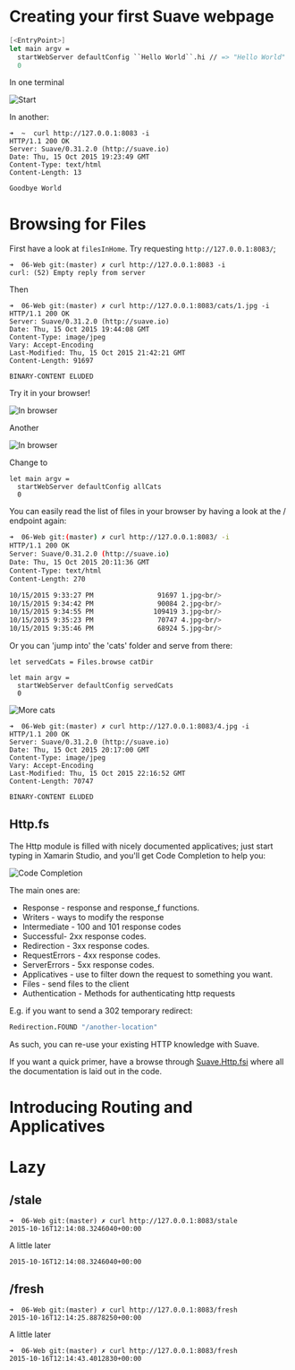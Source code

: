 # Creating your first Suave webpage

``` fsharp
[<EntryPoint>]
let main argv =
  startWebServer defaultConfig ``Hello World``.hi // => "Hello World"
  0
```

In one terminal

![Start](6.HelloWorld.1.png)

In another:

```
➜  ~  curl http://127.0.0.1:8083 -i
HTTP/1.1 200 OK
Server: Suave/0.31.2.0 (http://suave.io)
Date: Thu, 15 Oct 2015 19:23:49 GMT
Content-Type: text/html
Content-Length: 13

Goodbye World
```

# Browsing for Files

First have a look at `filesInHome`. Try requesting `http://127.0.0.1:8083/`;

```
➜  06-Web git:(master) ✗ curl http://127.0.0.1:8083 -i
curl: (52) Empty reply from server
```

Then

```
➜  06-Web git:(master) ✗ curl http://127.0.0.1:8083/cats/1.jpg -i
HTTP/1.1 200 OK
Server: Suave/0.31.2.0 (http://suave.io)
Date: Thu, 15 Oct 2015 19:44:08 GMT
Content-Type: image/jpeg
Vary: Accept-Encoding
Last-Modified: Thu, 15 Oct 2015 21:42:21 GMT
Content-Length: 91697

BINARY-CONTENT ELUDED
```

Try it in your browser!

![In browser](6.Files.1.png)

Another

![In browser](6.Files.2.png)

Change to

```
let main argv =
  startWebServer defaultConfig allCats
  0
```

You can easily read the list of files in your browser by having a look at the / endpoint again:

``` bash
➜  06-Web git:(master) ✗ curl http://127.0.0.1:8083/ -i
HTTP/1.1 200 OK
Server: Suave/0.31.2.0 (http://suave.io)
Date: Thu, 15 Oct 2015 20:11:36 GMT
Content-Type: text/html
Content-Length: 270

10/15/2015 9:33:27 PM                91697 1.jpg<br/>
10/15/2015 9:34:42 PM                90084 2.jpg<br/>
10/15/2015 9:34:55 PM               109419 3.jpg<br/>
10/15/2015 9:35:23 PM                70747 4.jpg<br/>
10/15/2015 9:35:46 PM                68924 5.jpg<br/>
```


Or you can 'jump into' the 'cats' folder and serve from there:

```
let servedCats = Files.browse catDir

let main argv =
  startWebServer defaultConfig servedCats
  0
```

![More cats](6.Files.3.png)

```
➜  06-Web git:(master) ✗ curl http://127.0.0.1:8083/4.jpg -i
HTTP/1.1 200 OK
Server: Suave/0.31.2.0 (http://suave.io)
Date: Thu, 15 Oct 2015 20:17:00 GMT
Content-Type: image/jpeg
Vary: Accept-Encoding
Last-Modified: Thu, 15 Oct 2015 22:16:52 GMT
Content-Length: 70747

BINARY-CONTENT ELUDED
```

## Http.fs

The Http module is filled with nicely documented applicatives; just start typing in Xamarin Studio, and you'll get Code Completion to help you:

![Code Completion](6.Files.cc.png)

The main ones are:

 - Response - response and response_f functions.
 - Writers - ways to modify the response
 - Intermediate - 100 and 101 response codes
 - Successful- 2xx response codes.
 - Redirection - 3xx response codes.
 - RequestErrors - 4xx response codes.
 - ServerErrors - 5xx response codes.
 - Applicatives - use to filter down the request to something you want.
 - Files - send files to the client
 - Authentication - Methods for authenticating http requests

E.g. if you want to send a 302 temporary redirect:

``` fsharp
Redirection.FOUND "/another-location"
```

As such, you can re-use your existing HTTP knowledge with Suave.

If you want a quick primer, have a browse through [Suave.Http.fsi](https://github.com/SuaveIO/suave/blob/master/src/Suave/Http.fsi) where all the documentation is laid out in the code.

# Introducing Routing and Applicatives

# Lazy

## /stale

```
➜  06-Web git:(master) ✗ curl http://127.0.0.1:8083/stale
2015-10-16T12:14:08.3246040+00:00       
```

A little later

```                                                                         ➜  06-Web git:(master) ✗ curl http://127.0.0.1:8083/stale
2015-10-16T12:14:08.3246040+00:00
```

## /fresh

```
➜  06-Web git:(master) ✗ curl http://127.0.0.1:8083/fresh
2015-10-16T12:14:25.8878250+00:00
```

A little later

```
➜  06-Web git:(master) ✗ curl http://127.0.0.1:8083/fresh
2015-10-16T12:14:43.4012830+00:00
```

# 